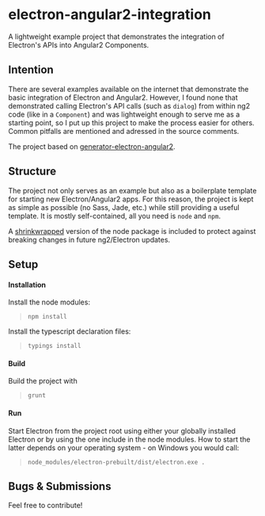 # electron-angular2-integration
A lightweight example project that demonstrates the integration of Electron's APIs into Angular2 Components.

## Intention
There are several examples available on the internet that demonstrate the basic integration of Electron and Angular2. However, I found none that demonstrated calling Electron's API calls (such as `dialog`) from within ng2 code (like in a `Component`) and was lightweight enough to serve me as a starting point, so I put up this project to make the process easier for others.  Common pitfalls are mentioned and adressed in the source comments.


The project based on [generator-electron-angular2](https://www.npmjs.com/package/generator-electron-angular2).

## Structure
The project not only serves as an example but also as a boilerplate template for starting new Electron/Angular2 apps. For this reason,
the project is kept as simple as possible (no Sass, Jade, etc.) while still providing a useful template. It is mostly self-contained, all you need is `node` and `npm`.

A [shrinkwrapped](https://docs.npmjs.com/cli/shrinkwrap) version of the node package is included to protect against breaking changes in future ng2/Electron updates.

## Setup
#### Installation
Install the node modules:

>`npm install`

Install the typescript declaration files:

>`typings install`

#### Build
Build the project with
>`grunt`

#### Run
Start Electron from the project root using either your globally installed Electron or by using the one include in the node modules.
How to start the latter depends on your operating system - on Windows you would call:
 >`node_modules/electron-prebuilt/dist/electron.exe .`  

## Bugs & Submissions
Feel free to contribute!
